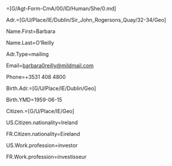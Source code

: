 =[G/Agt-Form-CmA/00/ID/Human/She/0.md]

Adr.=[G/U/Place/IE/Dublin/Sir_John_Rogersons_Quay/32-34/Geo]

Name.First=Barbara

Name.Last=O'Reilly

Adr.Type=mailing

Email=barbara0reilly@mildmail.com

Phone=+3531 408 4800

Birth.Adr.=[G/U/Place/IE/Dublin/Geo]

Birth.YMD=1959-06-15

Citizen.=[G/U/Place/IE/Geo]

US.Citizen.nationality=Ireland

FR.Citizen.nationality=Eireland

US.Work.profession=investor

FR.Work.profession=investisseur